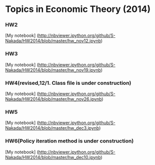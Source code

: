 Topics in Economic Theory (2014)
=============
### HW2
[My notebook] (http://nbviewer.ipython.org/github/S-Nakada/HW2014/blob/master/hw_nov12.ipynb)

### HW3
[My notebook] (http://nbviewer.ipython.org/github/S-Nakada/HW2014/blob/master/hw_nov19.ipynb)

### HW4(revised,12/1. Class file is under construction)
[My notebook] (http://nbviewer.ipython.org/github/S-Nakada/HW2014/blob/master/hw_nov26.ipynb)

### HW5
[My notebook] (http://nbviewer.ipython.org/github/S-Nakada/HW2014/blob/master/hw_dec3.ipynb)

### HW6(Policy iteration method is under construction)
[My notebook] (http://nbviewer.ipython.org/github/S-Nakada/HW2014/blob/master/hw_dec10.ipynb)